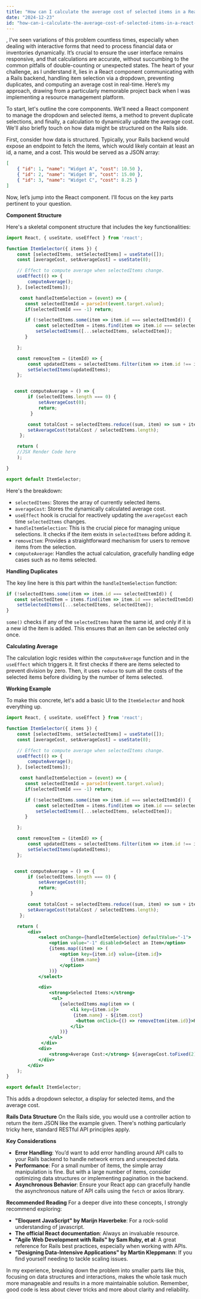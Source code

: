 ```yaml
---
title: "How can I calculate the average cost of selected items in a React-Rails app with a dropdown that avoids duplicate selections?"
date: "2024-12-23"
id: "how-can-i-calculate-the-average-cost-of-selected-items-in-a-react-rails-app-with-a-dropdown-that-avoids-duplicate-selections"
---
```


,  I’ve seen variations of this problem countless times, especially when dealing with interactive forms that need to process financial data or inventories dynamically. It’s crucial to ensure the user interface remains responsive, and that calculations are accurate, without succumbing to the common pitfalls of double-counting or unexpected states. The heart of your challenge, as I understand it, lies in a React component communicating with a Rails backend, handling item selection via a dropdown, preventing duplicates, and computing an average cost in real-time. Here’s my approach, drawing from a particularly memorable project back when I was implementing a resource management platform.

To start, let's outline the core components. We’ll need a React component to manage the dropdown and selected items, a method to prevent duplicate selections, and finally, a calculation to dynamically update the average cost. We'll also briefly touch on how data might be structured on the Rails side.

First, consider how data is structured. Typically, your Rails backend would expose an endpoint to fetch the items, which would likely contain at least an id, a name, and a cost. This would be served as a JSON array:

```json
[
    { "id": 1, "name": "Widget A", "cost": 10.50 },
    { "id": 2, "name": "Widget B", "cost": 15.00 },
    { "id": 3, "name": "Widget C", "cost": 8.25 }
]
```

Now, let’s jump into the React component. I’ll focus on the key parts pertinent to your question.

**Component Structure**

Here's a skeletal component structure that includes the key functionalities:

```jsx
import React, { useState, useEffect } from 'react';

function ItemSelector({ items }) {
    const [selectedItems, setSelectedItems] = useState([]);
    const [averageCost, setAverageCost] = useState(0);

    // Effect to compute average when selectedItems change.
    useEffect(() => {
        computeAverage();
    }, [selectedItems]);

     const handleItemSelection = (event) => {
       const selectedItemId = parseInt(event.target.value);
       if(selectedItemId === -1) return;

       if (!selectedItems.some(item => item.id === selectedItemId)) {
           const selectedItem = items.find(item => item.id === selectedItemId);
           setSelectedItems([...selectedItems, selectedItem]);
       }

    };

    const removeItem = (itemId) => {
        const updatedItems = selectedItems.filter(item => item.id !== itemId);
        setSelectedItems(updatedItems);
    };


   const computeAverage = () => {
        if (selectedItems.length === 0) {
            setAverageCost(0);
            return;
         }

        const totalCost = selectedItems.reduce((sum, item) => sum + item.cost, 0);
        setAverageCost(totalCost / selectedItems.length);
     };

    return (
    //JSX Render Code here
    );

}

export default ItemSelector;

```

Here's the breakdown:

*   `selectedItems`: Stores the array of currently selected items.
*   `averageCost`: Stores the dynamically calculated average cost.
*   `useEffect` hook is crucial for reactively updating the `averageCost` each time `selectedItems` changes.
*   `handleItemSelection`: This is the crucial piece for managing unique selections. It checks if the item exists in `selectedItems` before adding it.
*   `removeItem`: Provides a straightforward mechanism for users to remove items from the selection.
*   `computeAverage`: Handles the actual calculation, gracefully handling edge cases such as no items selected.

**Handling Duplicates**

The key line here is this part within the `handleItemSelection` function:

```javascript
if (!selectedItems.some(item => item.id === selectedItemId)) {
   const selectedItem = items.find(item => item.id === selectedItemId);
    setSelectedItems([...selectedItems, selectedItem]);
}
```

`some()` checks if any of the `selectedItems` have the same id, and only if it is a new id the item is added. This ensures that an item can be selected only once.

**Calculating Average**

The calculation logic resides within the `computeAverage` function and in the `useEffect` which triggers it. It first checks if there are items selected to prevent division by zero. Then, it uses `reduce` to sum all the costs of the selected items before dividing by the number of items selected.

**Working Example**

To make this concrete, let's add a basic UI to the `ItemSelector` and hook everything up.

```jsx
import React, { useState, useEffect } from 'react';

function ItemSelector({ items }) {
    const [selectedItems, setSelectedItems] = useState([]);
    const [averageCost, setAverageCost] = useState(0);

    // Effect to compute average when selectedItems change.
    useEffect(() => {
        computeAverage();
    }, [selectedItems]);

     const handleItemSelection = (event) => {
       const selectedItemId = parseInt(event.target.value);
       if(selectedItemId === -1) return;

       if (!selectedItems.some(item => item.id === selectedItemId)) {
           const selectedItem = items.find(item => item.id === selectedItemId);
           setSelectedItems([...selectedItems, selectedItem]);
       }

    };

    const removeItem = (itemId) => {
        const updatedItems = selectedItems.filter(item => item.id !== itemId);
        setSelectedItems(updatedItems);
    };


   const computeAverage = () => {
        if (selectedItems.length === 0) {
            setAverageCost(0);
            return;
         }

        const totalCost = selectedItems.reduce((sum, item) => sum + item.cost, 0);
        setAverageCost(totalCost / selectedItems.length);
     };

    return (
        <div>
            <select onChange={handleItemSelection} defaultValue="-1">
                <option value="-1" disabled>Select an Item</option>
                {items.map((item) => (
                    <option key={item.id} value={item.id}>
                        {item.name}
                    </option>
                ))}
            </select>

            <div>
                <strong>Selected Items:</strong>
                 <ul>
                    {selectedItems.map(item => (
                        <li key={item.id}>
                         {item.name} - ${item.cost}
                          <button onClick={() => removeItem(item.id)}>Remove</button>
                        </li>
                    ))}
                </ul>
             </div>
            <div>
                <strong>Average Cost:</strong> ${averageCost.toFixed(2)}
            </div>
        </div>
    );
}

export default ItemSelector;
```
This adds a dropdown selector, a display for selected items, and the average cost.

**Rails Data Structure**
On the Rails side, you would use a controller action to return the item JSON like the example given. There's nothing particularly tricky here, standard RESTful API principles apply.

**Key Considerations**

*   **Error Handling**: You’d want to add error handling around API calls to your Rails backend to handle network errors and unexpected data.
*   **Performance**: For a small number of items, the simple array manipulation is fine. But with a large number of items, consider optimizing data structures or implementing pagination in the backend.
*   **Asynchronous Behavior**: Ensure your React app can gracefully handle the asynchronous nature of API calls using the `fetch` or axios library.

**Recommended Reading**
For a deeper dive into these concepts, I strongly recommend exploring:

*   **"Eloquent JavaScript" by Marijn Haverbeke**: For a rock-solid understanding of javascript.
*   **The official React documentation**: Always an invaluable resource.
*   **"Agile Web Development with Rails" by Sam Ruby, et al**: A great reference for Rails best practices, especially when working with APIs.
*   **"Designing Data-Intensive Applications" by Martin Kleppmann**: If you find yourself needing to tackle scaling issues.

In my experience, breaking down the problem into smaller parts like this, focusing on data structures and interactions, makes the whole task much more manageable and results in a more maintainable solution. Remember, good code is less about clever tricks and more about clarity and reliability.
